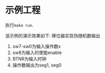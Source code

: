 # 示例工程

执行`make run`.

该示例的演示效果如下:
移位器实现伪随机数输出
1. sw7-sw0为输入操作数x
1. sw8为输入的使能enable
1. BTNR为输入时钟
1. 操作数输出为seg1, seg0
